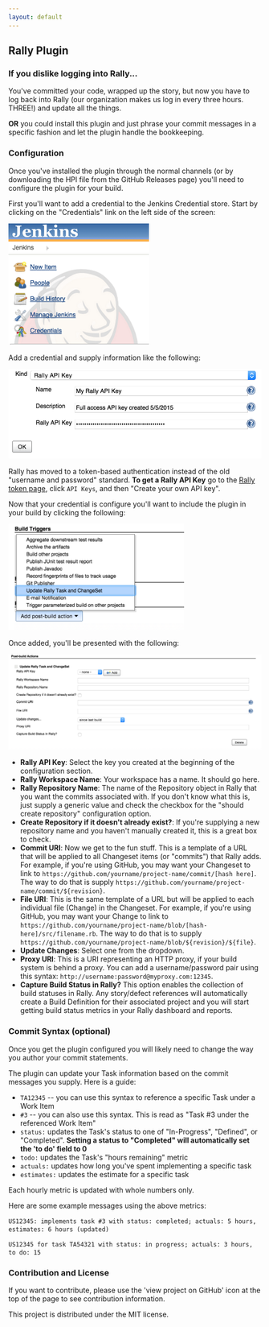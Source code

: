 ```yaml
---
layout: default
---
```


## Rally Plugin

### If you dislike logging into Rally...
You've committed your code, wrapped up the story, but now you have to log back into Rally (our organization makes us log in every three hours. THREE!) and update all the things.

**OR** you could install this plugin and just phrase your commit messages in a specific fashion and let the plugin handle the bookkeeping.

### Configuration
Once you've installed the plugin through the normal channels (or by downloading the HPI file from the GitHub Releases page) you'll need to configure the plugin for your build.

First you'll want to add a credential to the Jenkins Credential store. Start by clicking on the "Credentials" link on the left side of the screen:

<img src="img/config-credentials-link.png" width="280">

Add a credential and supply information like the following:

<img src="img/config-credential-info.png" width="550">

Rally has moved to a token-based authentication instead of the old "username and password" standard. **To get a Rally API Key** go to the [Rally token page](https://rally1.rallydev.com/login), click `API Keys`, and then "Create your own API key".

Now that your credential is configure you'll want to include the plugin in your build by clicking the following:

<img src="img/config-add-build.png" width="350">

Once added, you'll be presented with the following:

<img src="img/config-add-params.png" width="700">

* **Rally API Key**: Select the key you created at the beginning of the configuration section.
* **Rally Workspace Name**: Your workspace has a name. It should go here.
* **Rally Repository Name**: The name of the Repository object in Rally that you want the commits associated with. If you don't know what this is, just supply a generic value and check the checkbox for the "should create repository" configuration option.
* **Create Repository if it doesn't already exist?**: If you're supplying a new repository name and you haven't manually created it, this is a great box to check.
* **Commit URI**: Now we get to the fun stuff. This is a template of a URL that will be applied to all Changeset items (or "commits") that Rally adds. For example, if you're using GitHub, you may want your Changeset to link to `https://github.com/yourname/project-name/commit/[hash here]`. The way to do that is supply `https://github.com/yourname/project-name/commit/${revision}`.
* **File URI**: This is the same template of a URL but will be applied to each individual file (Change) in the Changeset. For example, if you're using GitHub, you may want your Change to link to `https://github.com/yourname/project-name/blob/[hash-here]/src/filename.rb`. The way to do that is to supply `https://github.com/yourname/project-name/blob/${revision}/${file}`.
* **Update Changes**: Select one from the dropdown.
* **Proxy URI**: This is a URI representing an HTTP proxy, if your build system is behind a proxy. You can add a username/password pair using this syntax: `http://username:password@myproxy.com:12345`.
* **Capture Build Status in Rally?** This option enables the collection of build statuses in Rally. Any story/defect references will automatically create a Build Definition for their associated project and you will start getting build status metrics in your Rally dashboard and reports.

### Commit Syntax (optional)
Once you get the plugin configured you will likely need to change the way you author your commit statements.

The plugin can update your Task information based on the commit messages you supply. Here is a guide:

* `TA12345` -- you can use this syntax to reference a specific Task under a Work Item
* `#3` -- you can also use this syntax. This is read as "Task #3 under the referenced Work Item"
* `status:` updates the Task's status to one of "In-Progress", "Defined", or "Completed". **Setting a status to "Completed" will automatically set the 'to do' field to 0**
* `todo:` updates the Task's "hours remaining" metric
* `actuals:` updates how long you've spent implementing a specific task
* `estimates:` updates the estimate for a specific task

Each hourly metric is updated with whole numbers only.

Here are some example messages using the above metrics:

```text
US12345: implements task #3 with status: completed; actuals: 5 hours, estimates: 6 hours (updated)
```
```text
US12345 for task TA54321 with status: in progress; actuals: 3 hours, to do: 15
```

### Contribution and License
If you want to contribute, please use the 'view project on GitHub' icon at the top of the page to see contribution information.

This project is distributed under the MIT license.

